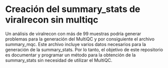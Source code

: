 # Creación del summary_stats de viralrecon sin multiqc

Un análisis de viralrecon con más de 99 muestras podría generar problemas para la generación del MultiQC y por consiguiente el archivo summary_mqc. Este archivo incluye varios datos necesarios para la generación de la summary_stats. Por lo tanto, el objetivo de este repositorio es documentar y programar un método para la obtención de la summary_stats sin necesidad de utilizar el MultiQC.
